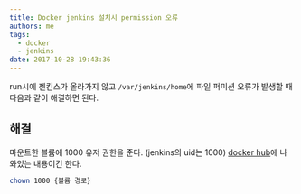 ```yaml
---
title: Docker jenkins 설치시 permission 오류
authors: me
tags:
  - docker
  - jenkins
date: 2017-10-28 19:43:36
---
```


run시에 젠킨스가 올라가지 않고 `/var/jenkins/home`에 파일 퍼미션 오류가 발생할 때 다음과 같이 해결하면 된다.

## 해결

마운트한 볼륨에 1000 유저 권한을 준다. (jenkins의 uid는 1000) [docker hub](https://hub.docker.com/_/jenkins/)에 나와있는 내용이긴 한다.

```bash
chown 1000 {볼륨 경로}
```
